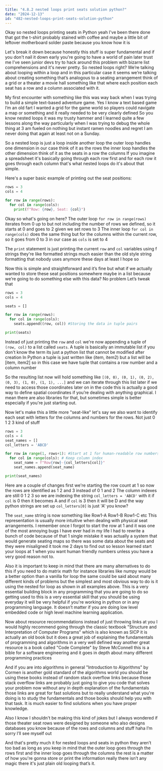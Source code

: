 ```yaml
---
title: "4.8.2 nested loops print seats solution python?"
date: "2024-12-13"
id: "482-nested-loops-print-seats-solution-python"
---
```


Okay so nested loops printing seats in Python yeah I've been there done that got the t-shirt probably stained with coffee and maybe a little bit of leftover motherboard solder paste because you know how it is

Let's break it down because honestly this stuff is super fundamental and if you don't nail it down early you're going to have a world of pain later trust me I've seen junior devs try to hack around this problem with bizarre list comprehensions and it's never pretty. So nested loops right? We’re talking about looping within a loop and in this particular case it seems we’re talking about creating something that’s analogous to a seating arrangement think of a grid or a theater a movie hall something like that where each position each seat has a row and a column associated with it.

My first encounter with something like this was way back when I was trying to build a simple text-based adventure game. Yes I know a text based game I’m an old fart I wanted a grid for the game world so players could navigate a map or something and it really needed to be very clearly defined So you know nested loops it was my trusty hammer and I learned quite a few lessons along the way particularly when I was trying to debug the whole thing at 3 am fueled on nothing but instant ramen noodles and regret I am never doing that again at least not on a Sunday.

So a nested loop is just a loop inside another loop the outer loop handles one dimension in our case think of it as the rows the inner loop handles the other dimension think of it as the seats in a row the columns If you imagine a spreadsheet it's basically going through each row first and for each row it goes through each column that's what nested loops do it's about that simple.

Here's a super basic example of printing out the seat positions:

```python
rows = 3
cols = 4

for row in range(rows):
  for col in range(cols):
    print(f"Row: {row}, Seat: {col}")
```

Okay so what's going on here? The outer loop `for row in range(rows)` iterates from 0 up to but not including the number of rows we defined, so it starts at 0 and goes to 2 given we set rows to 3 The inner loop `for col in range(cols)` does the same thing but for the columns within the current row, so it goes from 0 to 3 in our case as `cols` is set to 4

The `print` statement is just printing the current `row` and `col` variables using f strings they're like formatted strings much easier than the old style string formatting that nobody uses anymore these days at least I hope so

Now this is simple and straightforward and it’s fine but what if we actually wanted to store these seat positions somewhere maybe in a list because we’re going to do something else with this data? No problem Let’s tweak that

```python
rows = 3
cols = 4

seats = []

for row in range(rows):
  for col in range(cols):
    seats.append((row, col)) #Storing the data in tuple pairs

print(seats)
```

Instead of just printing the `row` and `col` we're now appending a tuple of `(row, col)` to a list called `seats`. A tuple is basically an immutable list if you don't know the term its just a python list that cannot be modified after creation In Python a tuple is just written like (item, item2) but a list will be [item, item2] so in this case we have tuple that contains a row number and a column number

So the resulting list now will hold something like `[(0, 0), (0, 1), (0, 2), (0, 3), (1, 0), (1, 1), ...]` and we can iterate through this list later if we need to access those coordinates later on in the code this is actually a good way to define spatial coordinates if you’re dealing with anything graphical. I mean there are also libraries for that, but sometimes simple is better especially if you're just starting out.

Now let's make this a little more "seat-like" let's say we also want to identify each seat with letters for the columns and numbers for the rows. Not just 0 1 2 3 kind of stuff

```python
rows = 3
cols = 4
seat_names = []
col_letters = 'ABCD'

for row in range(1, rows+1): #Start at 1 for human-readable row numbers
  for col in range(cols): # Keep column index
    seat_name = f"Row{row}-{col_letters[col]}"
    seat_names.append(seat_name)

print(seat_names)

```

Here are a couple of changes first we're starting the row count at 1 so now the rows are identified as 1 2 and 3 instead of 0 1 and 2 The column indexes are still 0 1 2 3 so we are indexing the string `col_letters = 'ABCD'` with it if `col` is 0 then it becomes A and if `col` is 3 then it will be D and the way python strings are set up `col_letters[0]` is just 'A' you know?

The `seat_name` string is now something like Row1-A Row1-B Row1-C etc This representation is usually more intuitive when dealing with physical seat arrangements. I remember once I forgot to start the row at 1 and it was one of the most annoying bugs I have ever had in my life I had to rewrite a bunch of code because of that 1 single mistake it was actually a system that would generate seating maps so there was some data about the seats and they were misaligned it took me 2 days to find out so lesson learned start your loops at 1 when you want human friendly numbers unless you have a very good reason not to.

Also it is important to keep in mind that there are many alternatives to do this if you need to do matrix math for instance libraries like numpy would be a better option than a vanilla for loop the same could be said about many different kinds of problems but the simplest and most obvious way to do is it using the nested for loop as shown in all examples above. This is a very essential building block in any programming that you are going to do so getting used to this is a very essential skill that you should be using everyday it will be very helpful if you're working in python or in any programming language. It doesn’t matter if you are doing low level embedded code or high level machine learning application.

Now about resource recommendations instead of just throwing links at you I would highly recommend going through the classic textbook "Structure and Interpretation of Computer Programs" which is also known as SICP it is actually an old book but it does a great job of explaining the fundamentals of programming and algorithms in a very well defined way another great resource is a book called "Code Complete" by Steve McConnell this is a bible for a software engineering and it goes in depth about many different programming practices

And if you are into algorithms in general "Introduction to Algorithms" by Cormen is another gold standard of the algorithms world you should be using these books instead of random stack overflow links because those stack overflow links are probably just going to give you code that solves your problem now without any in depth explanation of the fundamentals those links are great for fast solutions but to really understand what you're doing is to study the fundamentals and those books should help you with that task. It is much easier to find solutions when you have proper knowledge.

Also I know I shouldn't be making this kind of jokes but I always wondered if those theater seat rows were designed by someone who also designs databases you know because of the rows and columns and stuff haha I’m sorry I’ll see myself out

And that's pretty much it for nested loops and seats in python they aren’t too bad as long as you keep in mind that the outer loop goes through the rows first and the inner loop goes through the columns the rest is a matter of how you're gonna store or print the information really there isn’t any magic there it's just plain old looping that’s it.
